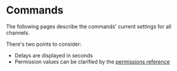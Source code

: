 # Commands

The following pages describe the commands' current settings for all channels.

There's two points to consider:
- Delays are displayed in seconds
- Permission values can be clarified by the [permissions reference](/permissions#reference)
